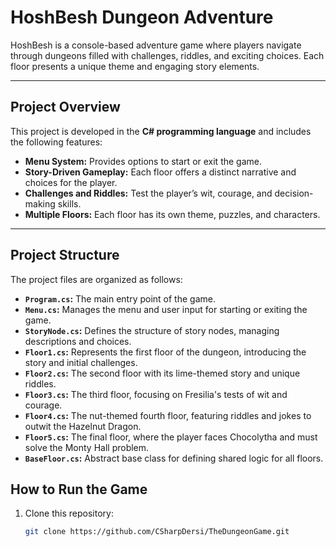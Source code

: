 # HoshBesh Dungeon Adventure

HoshBesh is a console-based adventure game where players navigate through dungeons filled with challenges, riddles, and exciting choices. Each floor presents a unique theme and engaging story elements.

---

## Project Overview

This project is developed in the **C# programming language** and includes the following features:

- **Menu System:** Provides options to start or exit the game.
- **Story-Driven Gameplay:** Each floor offers a distinct narrative and choices for the player.
- **Challenges and Riddles:** Test the player’s wit, courage, and decision-making skills.
- **Multiple Floors:** Each floor has its own theme, puzzles, and characters.

---

## Project Structure

The project files are organized as follows:

- **`Program.cs`:** The main entry point of the game.
- **`Menu.cs`:** Manages the menu and user input for starting or exiting the game.
- **`StoryNode.cs`:** Defines the structure of story nodes, managing descriptions and choices.
- **`Floor1.cs`:** Represents the first floor of the dungeon, introducing the story and initial challenges.
- **`Floor2.cs`:** The second floor with its lime-themed story and unique riddles.
- **`Floor3.cs`:** The third floor, focusing on Fresilia's tests of wit and courage.
- **`Floor4.cs`:** The nut-themed fourth floor, featuring riddles and jokes to outwit the Hazelnut Dragon.
- **`Floor5.cs`:** The final floor, where the player faces Chocolytha and must solve the Monty Hall problem.
- **`BaseFloor.cs`:** Abstract base class for defining shared logic for all floors.


## How to Run the Game

1. Clone this repository:
   ```bash
   git clone https://github.com/CSharpDersi/TheDungeonGame.git
